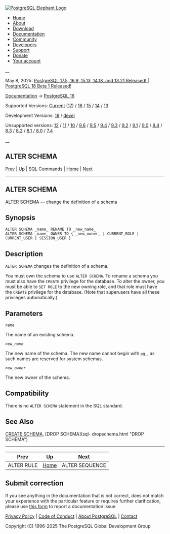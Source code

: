 [ ![PostgreSQL Elephant Logo](/media/img/about/press/elephant.png) ](/)

  * [Home](/ "Home")
  * [About](/about/ "About")
  * [Download](/download/ "Download")
  * [Documentation](/docs/ "Documentation")
  * [Community](/community/ "Community")
  * [Developers](/developer/ "Developers")
  * [Support](/support/ "Support")
  * [Donate](/about/donate/ "Donate")
  * [Your account](/account/ "Your account")

__

May 8, 2025: [ PostgreSQL 17.5, 16.9, 15.13, 14.18, and 13.21 Released! ](/about/news/postgresql-175-169-1513-1418-and-1321-released-3072/) | [ PostgreSQL 18 Beta 1 Released! ](/about/news/postgresql-18-beta-1-released-3070/)

[Documentation](/docs/ "Documentation") -> [PostgreSQL
16](/docs/16/index.html)

Supported Versions: [Current](/docs/current/sql-alterschema.html "PostgreSQL
17 - ALTER SCHEMA") ([17](/docs/17/sql-alterschema.html "PostgreSQL 17 - ALTER
SCHEMA")) / [16](/docs/16/sql-alterschema.html "PostgreSQL 16 - ALTER SCHEMA")
/ [15](/docs/15/sql-alterschema.html "PostgreSQL 15 - ALTER SCHEMA") /
[14](/docs/14/sql-alterschema.html "PostgreSQL 14 - ALTER SCHEMA") /
[13](/docs/13/sql-alterschema.html "PostgreSQL 13 - ALTER SCHEMA")

Development Versions: [18](/docs/18/sql-alterschema.html "PostgreSQL 18 -
ALTER SCHEMA") / [devel](/docs/devel/sql-alterschema.html "PostgreSQL devel -
ALTER SCHEMA")

Unsupported versions: [12](/docs/12/sql-alterschema.html "PostgreSQL 12 -
ALTER SCHEMA") / [11](/docs/11/sql-alterschema.html "PostgreSQL 11 - ALTER
SCHEMA") / [10](/docs/10/sql-alterschema.html "PostgreSQL 10 - ALTER SCHEMA")
/ [9.6](/docs/9.6/sql-alterschema.html "PostgreSQL 9.6 - ALTER SCHEMA") /
[9.5](/docs/9.5/sql-alterschema.html "PostgreSQL 9.5 - ALTER SCHEMA") /
[9.4](/docs/9.4/sql-alterschema.html "PostgreSQL 9.4 - ALTER SCHEMA") /
[9.3](/docs/9.3/sql-alterschema.html "PostgreSQL 9.3 - ALTER SCHEMA") /
[9.2](/docs/9.2/sql-alterschema.html "PostgreSQL 9.2 - ALTER SCHEMA") /
[9.1](/docs/9.1/sql-alterschema.html "PostgreSQL 9.1 - ALTER SCHEMA") /
[9.0](/docs/9.0/sql-alterschema.html "PostgreSQL 9.0 - ALTER SCHEMA") /
[8.4](/docs/8.4/sql-alterschema.html "PostgreSQL 8.4 - ALTER SCHEMA") /
[8.3](/docs/8.3/sql-alterschema.html "PostgreSQL 8.3 - ALTER SCHEMA") /
[8.2](/docs/8.2/sql-alterschema.html "PostgreSQL 8.2 - ALTER SCHEMA") /
[8.1](/docs/8.1/sql-alterschema.html "PostgreSQL 8.1 - ALTER SCHEMA") /
[8.0](/docs/8.0/sql-alterschema.html "PostgreSQL 8.0 - ALTER SCHEMA") /
[7.4](/docs/7.4/sql-alterschema.html "PostgreSQL 7.4 - ALTER SCHEMA")

__

ALTER SCHEMA  
---  
[Prev](sql-alterrule.html "ALTER RULE")  | [Up](sql-commands.html "SQL Commands") | SQL Commands | [Home](index.html "PostgreSQL 16.9 Documentation") |  [Next](sql-altersequence.html "ALTER SEQUENCE")  
  
* * *

## ALTER SCHEMA

ALTER SCHEMA — change the definition of a schema

## Synopsis

    
    
    ALTER SCHEMA _name_ RENAME TO _new_name_
    ALTER SCHEMA _name_ OWNER TO { _new_owner_ | CURRENT_ROLE | CURRENT_USER | SESSION_USER }
    

## Description

`ALTER SCHEMA` changes the definition of a schema.

You must own the schema to use `ALTER SCHEMA`. To rename a schema you must
also have the `CREATE` privilege for the database. To alter the owner, you
must be able to `SET ROLE` to the new owning role, and that role must have the
`CREATE` privilege for the database. (Note that superusers have all these
privileges automatically.)

## Parameters

_`name`_

    

The name of an existing schema.

_`new_name`_

    

The new name of the schema. The new name cannot begin with `pg_`, as such
names are reserved for system schemas.

_`new_owner`_

    

The new owner of the schema.

## Compatibility

There is no `ALTER SCHEMA` statement in the SQL standard.

## See Also

[CREATE SCHEMA](sql-createschema.html "CREATE SCHEMA"), [DROP SCHEMA](sql-
dropschema.html "DROP SCHEMA")

* * *

[Prev](sql-alterrule.html "ALTER RULE")  | [Up](sql-commands.html "SQL Commands") |  [Next](sql-altersequence.html "ALTER SEQUENCE")  
---|---|---  
ALTER RULE  | [Home](index.html "PostgreSQL 16.9 Documentation") |  ALTER SEQUENCE  
  
## Submit correction

If you see anything in the documentation that is not correct, does not match
your experience with the particular feature or requires further clarification,
please use [this form](/account/comments/new/16/sql-alterschema.html/) to
report a documentation issue.

[Privacy Policy](/about/privacypolicy) | [Code of Conduct](/about/policies/coc/) | [About PostgreSQL](/about/) | [Contact](/about/contact/)  

Copyright (C) 1996-2025 The PostgreSQL Global Development Group


